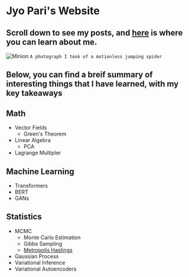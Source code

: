 # Jyo Pari's Website
## Scroll down to see my posts, and [here](https://jyopari.github.io/aboutMe) is where you can learn about me.  
![Minion](https://pbs.twimg.com/media/EbXgy3nX0AASpL2?format=jpg&name=large)
`A photograph I took of a motionless jumping spider`

## Below, you can find a breif summary of interesting things that I have learned, with my key takeaways

## Math 
+ Vector Fields
  - Green's Theorem 
+ Linear Algebra
  - PCA
+ Lagrange Multipler


## Machine Learning
+ Transformers
+ BERT
+ GANs

## Statistics
+ MCMC
  - Monte Carlo Estimation
  - Gibbs Sampling
  - [Metropolis Hastings](https://jyopari.github.io/MetropolisHastings)
+ Gaussian Process
+ Variational Inference
+ Variational Autoencoders

  
 
